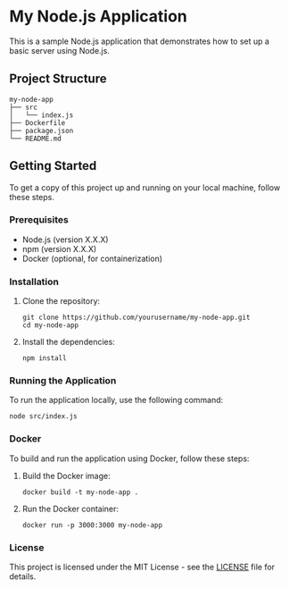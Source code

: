 # My Node.js Application

This is a sample Node.js application that demonstrates how to set up a basic server using Node.js.

## Project Structure

```
my-node-app
├── src
│   └── index.js
├── Dockerfile
├── package.json
└── README.md
```

## Getting Started

To get a copy of this project up and running on your local machine, follow these steps.

### Prerequisites

- Node.js (version X.X.X)
- npm (version X.X.X)
- Docker (optional, for containerization)

### Installation

1. Clone the repository:
   ```
   git clone https://github.com/yourusername/my-node-app.git
   cd my-node-app
   ```

2. Install the dependencies:
   ```
   npm install
   ```

### Running the Application

To run the application locally, use the following command:
```
node src/index.js
```

### Docker

To build and run the application using Docker, follow these steps:

1. Build the Docker image:
   ```
   docker build -t my-node-app .
   ```

2. Run the Docker container:
   ```
   docker run -p 3000:3000 my-node-app
   ```

### License

This project is licensed under the MIT License - see the [LICENSE](LICENSE) file for details.